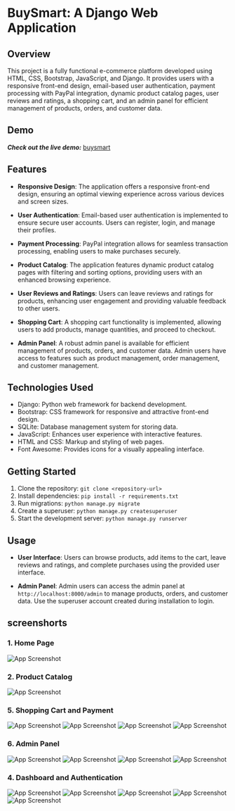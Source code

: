 # BuySmart: A Django Web Application

## Overview

This project is a fully functional e-commerce platform developed using HTML, CSS, Bootstrap, JavaScript, and Django. It provides users with a responsive front-end design, email-based user authentication, payment processing with PayPal integration, dynamic product catalog pages, user reviews and ratings, a shopping cart, and an admin panel for efficient management of products, orders, and customer data.



## Demo
***Check out the live demo:*** [buysmart](https://brijkishor.pythonanywhere.com/)

## Features

- **Responsive Design**: The application offers a responsive front-end design, ensuring an optimal viewing experience across various devices and screen sizes.

- **User Authentication**: Email-based user authentication is implemented to ensure secure user accounts. Users can register, login, and manage their profiles.

- **Payment Processing**: PayPal integration allows for seamless transaction processing, enabling users to make purchases securely.

- **Product Catalog**: The application features dynamic product catalog pages with filtering and sorting options, providing users with an enhanced browsing experience.

- **User Reviews and Ratings**: Users can leave reviews and ratings for products, enhancing user engagement and providing valuable feedback to other users.

- **Shopping Cart**: A shopping cart functionality is implemented, allowing users to add products, manage quantities, and proceed to checkout.

- **Admin Panel**: A robust admin panel is available for efficient management of products, orders, and customer data. Admin users have access to features such as product management, order management, and customer management.



## Technologies Used
- Django: Python web framework for backend development.
- Bootstrap: CSS framework for responsive and attractive front-end design.
- SQLite: Database management system for storing data.
- JavaScript: Enhances user experience with interactive features.
- HTML and CSS: Markup and styling of web pages.
- Font Awesome: Provides icons for a visually appealing interface.


## Getting Started
1. Clone the repository: `git clone <repository-url>`
2. Install dependencies: `pip install -r requirements.txt`
3. Run migrations: `python manage.py migrate`
4. Create a superuser: `python manage.py createsuperuser`
5. Start the development server: `python manage.py runserver`


## Usage

- **User Interface**: Users can browse products, add items to the cart, leave reviews and ratings, and complete purchases using the provided user interface.
  
- **Admin Panel**: Admin users can access the admin panel at `http://localhost:8000/admin` to manage products, orders, and customer data. Use the superuser account created during installation to login.



## screenshorts


### 1. Home Page

![App Screenshot](ss/home.png)

### 2. Product Catalog

![App Screenshot](ss/catalog.png)

### 5. Shopping Cart and Payment
![App Screenshot](ss/cart.png)
![App Screenshot](ss/make_payment.png)
![App Screenshot](ss/payment_process.png)
![App Screenshot](ss/invoice.png)


### 6. Admin Panel

![App Screenshot](ss/admin2.png)
![App Screenshot](ss/admin3.png)
![App Screenshot](ss/admin4.png)
![App Screenshot](ss/admin1.png)

### 4. Dashboard and Authentication
![App Screenshot](ss/dashboard.png)
![App Screenshot](ss/profile.png)
![App Screenshot](ss/review.png)
![App Screenshot](ss/login.png)
![App Screenshot](ss/register.png)


<!-- ### 3. Product Details





### 6. Admin Panel

### 7. Payment Processing

### 8. Responsive Design

![App Screenshot](static/1.png)
![App Screenshot](static/2.png)
![App Screenshot](static/3.png)
![App Screenshot](static/6.png)
![App Screenshot](static/7.png)
![App Screenshot](static/8.png)
![App Screenshot](static/9.png)
![App Screenshot](static/10.png)
![App Screenshot](static/11.png) -->

